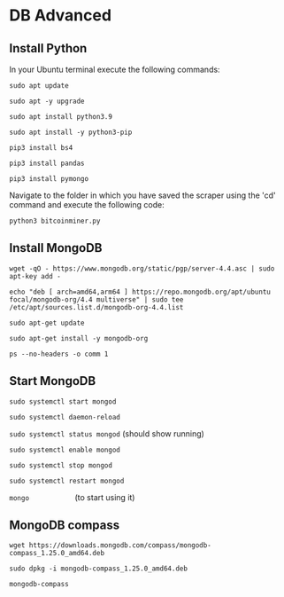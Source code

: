 # DB Advanced
## Install Python

In your Ubuntu terminal execute the following commands:

`sudo apt update`

`sudo apt -y upgrade`

`sudo apt install python3.9`

`sudo apt install -y python3-pip`

`pip3 install bs4`

`pip3 install pandas`

`pip3 install pymongo`

Navigate to the folder in which you have saved the scraper using the 'cd' command and execute the following code:

`python3 bitcoinminer.py`


## Install MongoDB
`wget -qO - https://www.mongodb.org/static/pgp/server-4.4.asc | sudo apt-key add -`

`echo "deb [ arch=amd64,arm64 ] https://repo.mongodb.org/apt/ubuntu focal/mongodb-org/4.4 multiverse" | sudo tee /etc/apt/sources.list.d/mongodb-org-4.4.list`

`sudo apt-get update`

`sudo apt-get install -y mongodb-org`

`ps --no-headers -o comm 1`

## Start MongoDB
`sudo systemctl start mongod`

`sudo systemctl daemon-reload`

`sudo systemctl status mongod` (should show running)

`sudo systemctl enable mongod`

`sudo systemctl stop mongod`

`sudo systemctl restart mongod`

`mongo` &nbsp;&nbsp;&nbsp;&nbsp;&nbsp;&nbsp;&nbsp;&nbsp;&nbsp;&nbsp;&nbsp;&nbsp;&nbsp;&nbsp;&nbsp;&nbsp;&nbsp;&nbsp;&nbsp;&nbsp;(to start using it)


## MongoDB compass
`wget https://downloads.mongodb.com/compass/mongodb-compass_1.25.0_amd64.deb`

`sudo dpkg -i mongodb-compass_1.25.0_amd64.deb`

`mongodb-compass`

